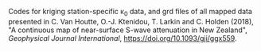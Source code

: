 Codes for kriging station-specific &kappa;<sub>0</sub> data, and grd files of all mapped data presented in
C. Van Houtte, O.-J. Ktenidou, T. Larkin and C. Holden (2018), "A continuous map of near-surface S-wave attenuation in New Zealand", <i>Geophysical Journal International</i>, https://doi.org/10.1093/gji/ggx559.
